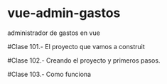 # vue-admin-gastos
 administrador de gastos en vue

#Clase 101.- El proyecto que vamos a construit

#Clase 102.- Creando el proyecto y primeros pasos.

#Clase 103.- Como funciona <style> en los single file components?, que es style scoped? y mas
-npm i sass

#Clase 104.- Añadiendo css global.

#Clase 105.- Primeros pasos con el formulario de presupuestos

#Clase 106. Finalizando el Formulario de presupuesto.

#Clase 107.- Validando el presupuesto.

#Clase 108.- Mostrando una alerta de error si el presupuesto es invalido.

#Clase 109.- Mostrando de forma condicional un componente si el presupuesto es valido.

#Clase 110.- Trabajando con la pantalla de gastos, disponible,  Gastado y más

#Clase 111.- Css al panel del presupuesto.

#Clase 112.- Mostrando el presupuesto disponible.

#Clase 113.- Formatear cantidades como dinero.

#Clase 114.- Añadiendo un botón para nuevos gastos.

#Clase 115.- Creando el componente para el modal.

#Clase 116.- Css al componente Modal.

#Clase 117.- Añadiendo el formulario en el Modal.

#Clase 118.- Css al formulario Modal.

#Clase 119.- Añadiendo una animación al modal.

#Clase 120.- Creando el state para los gastos

#Clase 121.- Escribiendo en el state principal desde el modal con $.emit

#Clase 122.- Validando los nuevos gastos

#Clase 123.- Emitiendo hacia el componente padre.

#Clase 124.- Almacenando Gastos en el state.

#Clase 125.- Generando un unico ID sin dependencias

#Clase 126.- Ocultar Modal y reiniciar formulario una vez que se agrega un gasto.

#Clase 127.- Primeros pasos mostrando los gastos.

#Clase 128.- Mostrar los gastos e iconos de las categorias.

#Clase 129.- Aplicando css a los gastos

#Clase 130.- Fijar el modal si tenemos muchos gastos

#Clase 131.- Calcular el Total Gastado en base a los gastoos y RETO 03

#Clase 133.- Validar que el usuario no gaste más de lo disponible

#Clase 134.- Definiendo un gasto a Editar

#Clase 135.- Reiniciar el formulario cada que el modal se cierre.

#Clase 136.- Evitar registros duplicados.

#Clase 137.- Ajustando el calculo del presupuesto restante en edición y reto 04

#Clase 138.- Solución Reto 04

#Clase 139.- Creando un botón para eliminar gastos

#Clase 140.- Eliminando un gasto

#Clase 141.- Creando un Componente para filtrar gastos por categoria

#Clase 142.- Mostrando los gastos de la categoría seleccionada

#Clase 143.- Almacenando datos en LocalStorate y reto 05

#Clase 144.- Solución reto 05

#Clase 145. Reiniciar la aplicación para definir un nuevo presupuesto y gastos

#Clase 146.- Graficar el avance en el gasto

#Clase 147.- Mostrando un porcentaje de gastos